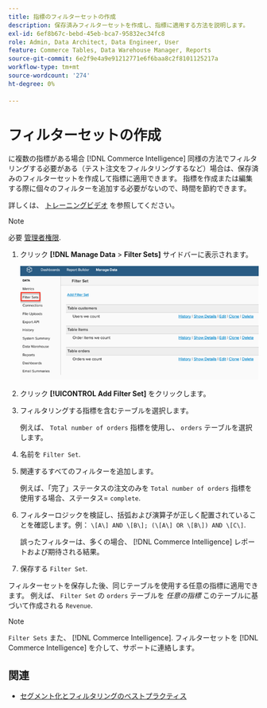 ```yaml
---
title: 指標のフィルターセットの作成
description: 保存済みフィルターセットを作成し、指標に適用する方法を説明します。
exl-id: 6ef8b67c-bebd-45eb-bca7-95832ec34fc8
role: Admin, Data Architect, Data Engineer, User
feature: Commerce Tables, Data Warehouse Manager, Reports
source-git-commit: 6e2f9e4a9e91212771e6f6baa8c2f8101125217a
workflow-type: tm+mt
source-wordcount: '274'
ht-degree: 0%

---
```


# フィルターセットの作成

に複数の指標がある場合 [!DNL Commerce Intelligence] 同様の方法でフィルタリングする必要がある（テスト注文をフィルタリングするなど）場合は、保存済みのフィルターセットを作成して指標に適用できます。 指標を作成または編集する際に個々のフィルターを追加する必要がないので、時間を節約できます。

詳しくは、 [トレーニングビデオ](https://experienceleague.adobe.com/docs/commerce-knowledge-base/kb/how-to/mbi-training-video-filter-sets.html) を参照してください。

>[!NOTE]
>
>必要 [管理者権限](../../administrator/user-management/user-management.md).

1. クリック **[!DNL Manage Data** > **Filter Sets]** サイドバーに表示されます。

   ![](../../assets/create-filter-sets.png)

1. クリック **[!UICONTROL Add Filter Set]** をクリックします。

1. フィルタリングする指標を含むテーブルを選択します。

   例えば、 `Total number of orders` 指標を使用し、 `orders` テーブルを選択します。

1. 名前を `Filter Set`.

1. 関連するすべてのフィルターを追加します。

   例えば、「完了」ステータスの注文のみを `Total number of orders` 指標を使用する場合、ステータス= `complete`.

1. フィルターロジックを検証し、括弧および演算子が正しく配置されていることを確認します。例： `\[A\] AND \[B\]; (\[A\] OR \[B\]) AND \[C\]`.

   誤ったフィルターは、多くの場合、 [!DNL Commerce Intelligence] レポートおよび期待される結果。

1. 保存する `Filter Set`.

フィルターセットを保存した後、同じテーブルを使用する任意の指標に適用できます。 例えば、 `Filter Set` の `orders` テーブルを *任意の指標* このテーブルに基づいて作成される `Revenue`.

>[!NOTE]
>
>`Filter Sets` また、 [!DNL Commerce Intelligence]. フィルターセットを [!DNL Commerce Intelligence] を介して、サポートに連絡します。

## 関連

* [セグメント化とフィルタリングのベストプラクティス](../../best-practices/segment-filter.md)
